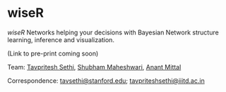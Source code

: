 # wiseR
*wiseR* Networks helping your decisions with Bayesian Network structure learning, inference and visualization.

(Link to pre-print coming soon)

Team: [Tavpritesh Sethi](https://github.com/Tavpritesh), [Shubham Maheshwari](https://github.com/shubham14101), [Anant Mittal](https://github.com/anant15)

Correspondence: tavsethi@stanford.edu; tavpriteshsethi@iiitd.ac.in
